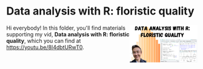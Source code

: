 # Data analysis with R: floristic quality
[<img src="floristic thumb.png" align="right" height="100" />](<https://youtu.be/8I4dbtURwT0>)

Hi everybody! In this folder, you'll find materials supporting my vid, **Data analysis with R: floristic quality**, which you can find at <https://youtu.be/8I4dbtURwT0>. 

